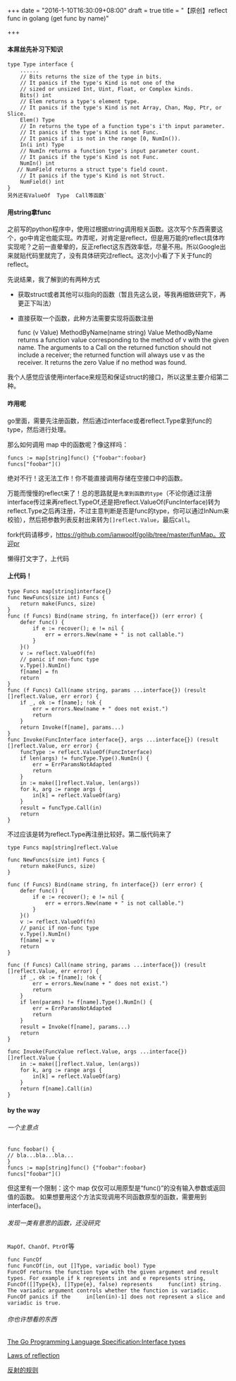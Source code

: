 +++
date = "2016-1-10T16:30:09+08:00"
draft = true
title = "【原创】reflect func in golang (get func by name)"

+++
#### 本屌丝先补习下知识

    type Type interface {
		......
        // Bits returns the size of the type in bits.
        // It panics if the type's Kind is not one of the
        // sized or unsized Int, Uint, Float, or Complex kinds.
        Bits() int
        // Elem returns a type's element type.
        // It panics if the type's Kind is not Array, Chan, Map, Ptr, or Slice.
        Elem() Type
        // In returns the type of a function type's i'th input parameter.
        // It panics if the type's Kind is not Func.
        // It panics if i is not in the range [0, NumIn()).
        In(i int) Type
        // NumIn returns a function type's input parameter count.
        // It panics if the type's Kind is not Func.
        NumIn() int
       // NumField returns a struct type's field count.
        // It panics if the type's Kind is not Struct.
        NumField() int
    }
    另外还有ValueOf  Type  Call等函数`
#### 用string拿func

之前写的python程序中，使用过根据string调用相关函数。这次写个东西需要这个，go中肯定也能实现。咋弄呢，对肯定是reflect，但是用万能的reflect具体咋实现呢？之前一直晕晕的，反正reflect这东西效率低，尽量不用。所以Google出来就贴代码里就完了，没有具体研究过reflect。这次小小看了下关于func的reflect。

先说结果，我了解到的有两种方式

- 获取struct或者其他可以指向的函数（暂且先这么说，等我再细致研究下，再更正下叫法）
- 直接获取一个函数，此种方法需要实现将函数注册

    func (v Value) MethodByName(name string) Value
    MethodByName returns a function value corresponding to the method of v with the given name. The arguments to a Call on the returned function should not include a receiver; the  returned function will always use v as the receiver. It returns the zero Value if no method was found.

我个人感觉应该使用interface来规范和保证struct的接口，所以这里主要介绍第二种。
#### 咋用呢

go里面，需要先注册函数，然后通过interface或者reflect.Type拿到func的type，然后进行处理。

那么如何调用 map 中的函数呢？像这样吗：

    funcs := map[string]func() {"foobar":foobar}
    funcs["foobar"]()
绝对不行！这无法工作！你不能直接调用存储在空接口中的函数。

万能而慢慢的reflect来了！总的思路就是`先拿到函数的type`（不论你通过注册interface传过来再reflect.TypeOf,还是把reflect.ValueOf(FuncInterface)转为reflect.Type之后再注册，不过主意判断是否是func的type，你可以通过InNum来校验），然后把参数列表反射出来转为`[]reflect.Value`，最后`Call`。

fork代码请移步，https://github.com/ianwoolf/golib/tree/master/funMap。欢迎pr

懒得打文字了，上代码

#### 上代码！

    type Funcs map[string]interface{}
    func NewFuncs(size int) Funcs {
    	return make(Funcs, size)
    }
    func (f Funcs) Bind(name string, fn interface{}) (err error) {
	    defer func() {
		    if e := recover(); e != nil {
			    err = errors.New(name + " is not callable.")
    		}
    	}()
    	v := reflect.ValueOf(fn)
    	// panic if non-func type
    	v.Type().NumIn()
    	f[name] = fn
    	return
    }
    func (f Funcs) Call(name string, params ...interface{}) (result []reflect.Value, err error) {
    	if _, ok := f[name]; !ok {
    		err = errors.New(name + " does not exist.")
    		return
    	}
    	return Invoke(f[name], params...)
    }
    func Invoke(FuncInterface interface{}, args ...interface{}) (result []reflect.Value, err error) {
	    funcType := reflect.ValueOf(FuncInterface)
	    if len(args) != funcType.Type().NumIn() {
	    	err = ErrParamsNotAdapted
	    	return
	    }
	    in := make([]reflect.Value, len(args))
	    for k, arg := range args {
	    	in[k] = reflect.ValueOf(arg)
	    }
	    result = funcType.Call(in)
	    return
    }

不过应该是转为reflect.Type再注册比较好。第二版代码来了

    type Funcs map[string]reflect.Value

    func NewFuncs(size int) Funcs {
    	return make(Funcs, size)
    }

    func (f Funcs) Bind(name string, fn interface{}) (err error) {
	    defer func() {
		    if e := recover(); e != nil {
			    err = errors.New(name + " is not callable.")
		    }
	    }()
    	v := reflect.ValueOf(fn)
    	// panic if non-func type
    	v.Type().NumIn()
    	f[name] = v
    	return
    }

    func (f Funcs) Call(name string, params ...interface{}) (result []reflect.Value, err error) {
    	if _, ok := f[name]; !ok {
    		err = errors.New(name + " does not exist.")
	    	return
    	}
    	if len(params) != f[name].Type().NumIn() {
	    	err = ErrParamsNotAdapted
		    return
    	}
    	result = Invoke(f[name], params...)
	    return
    }

    func Invoke(FuncValue reflect.Value, args ...interface{}) []reflect.Value {
    	in := make([]reflect.Value, len(args))
    	for k, arg := range args {
    		in[k] = reflect.ValueOf(arg)
    	}
    	return f[name].Call(in)
    }


#### by the way

###### 一个主意点
    func foobar() {
    // bla...bla...bla...
    }
    funcs := map[string]func() {"foobar":foobar}
    funcs["foobar"]()
但这里有一个限制：这个 map 仅仅可以用原型是“func()”的没有输入参数或返回值的函数。
如果想要用这个方法实现调用不同函数原型的函数，需要用到 interface{}。

###### 发现一类有意思的函数，还没研究
`MapOf、ChanOf、PtrOf`等

    func FuncOf
    func FuncOf(in, out []Type, variadic bool) Type
    FuncOf returns the function type with the given argument and result types. For example if k represents int and e represents string, FuncOf([]Type{k}, []Type{e}, false) represents     func(int) string.
    The variadic argument controls whether the function is variadic. FuncOf panics if the     in[len(in)-1] does not represent a slice and variadic is true.

###### 你也许想看的东西

[The Go Programming Language Specification:Interface types](https://golang.org/ref/spec#Interface_types)

[Laws of reflection](http://blog.golang.org/laws-of-reflection)

[反射的规则](http://mikespook.com/2011/09/%E5%8F%8D%E5%B0%84%E7%9A%84%E8%A7%84%E5%88%99/)


